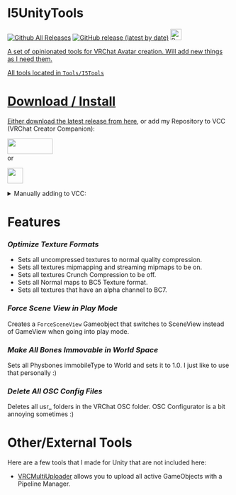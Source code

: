 # I5UnityTools 
[![Github All Releases](https://img.shields.io/github/downloads/i5ucc/I5UnityTools/total.svg)](https://github.com/I5UCC/I5UnityTools/releases/latest)
[![GitHub release (latest by date)](https://img.shields.io/github/downloads/i5ucc/I5UnityTools/latest/total?label=Latest%20version%20downloads)](https://github.com/I5UCC/I5UnityTools/releases/latest)
<a href='https://ko-fi.com/i5ucc' target='_blank'><img height='35' style='border:0px;height:25px;' src='https://az743702.vo.msecnd.net/cdn/kofi3.png?v=0' border='0' alt='Buy Me a Coffee at ko-fi.com' />

A set of opinionated tools for VRChat Avatar creation. Will add new things as I need them.

All tools located in `Tools/I5Tools`

# Download / Install

Either download the latest release from [here](https://github.com/I5UCC/I5UnityTools/releases/latest), or add my Repository to VCC (VRChat Creator Companion): <br>

[<img src="https://github.com/I5UCC/VRCMultiUploader/assets/43730681/7130b744-dcb7-4525-a62c-9bad41331c1c"  width="102" height="35">](https://i5ucc.github.io/vpm/I5Tools.html) <br>
or <br>

[<img src="https://user-images.githubusercontent.com/43730681/235304229-ce2b4689-4945-4282-967e-40bfbf8ebf54.png" height="35">](https://i5ucc.github.io/vpm/main.html) <br>

<details>
  <summary>Manually adding to VCC:</summary>
  
  1. Open VCC
  2. Click "Settings" in the bottom left
  3. Click the "Packages" tab at the top
  4. Click "Add Repository" in the top right
  5. Paste `https://i5ucc.github.io/vpm/VRCMultiUploader.json` into the text field and click "Add"
  6. Click "I understand, Add Repository" in the popup after reading its contents
  7. Activate the checkbox next to the repository "VRCMultiUploader"
</details>

# Features

### ***Optimize Texture Formats***

- Sets all uncompressed textures to normal quality compression.
- Sets all textures mipmapping and streaming mipmaps to be on.
- Sets all textures Crunch Compression to be off.
- Sets all Normal maps to BC5 Texture format.
- Sets all textures that have an alpha channel to BC7.

### ***Force Scene View in Play Mode***

Creates a `ForceSceneView` Gameobject that switches to SceneView instead of GameView when going into play mode.

### ***Make All Bones Immovable in World Space***

Sets all Physbones immobileType to World and sets it to 1.0. I just like to use that personally :)

### ***Delete All OSC Config Files***

Deletes all usr_ folders in the VRChat OSC folder. OSC Configurator is a bit annoying sometimes :)

# Other/External Tools

Here are a few tools that I made for Unity that are not included here:
- [VRCMultiUploader](https://github.com/I5UCC/VRCMultiUploader) allows you to upload all active GameObjects with a Pipeline Manager.

